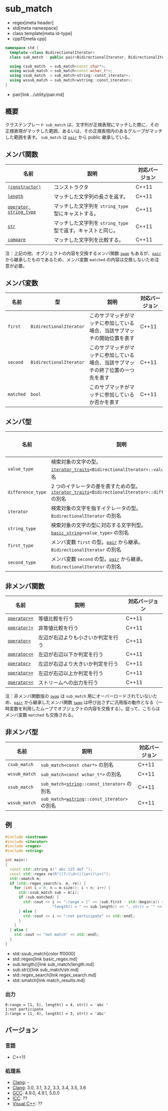 # sub_match
* regex[meta header]
* std[meta namespace]
* class template[meta id-type]
* cpp11[meta cpp]

```cpp
namespace std {
  template <class BidirectionalIterator>
  class sub_match : public pair<BidirectionalIterator, BidirectionalIterator>;

  using csub_match  = sub_match<const char*>;
  using wcsub_match = sub_match<const wchar_t*>;
  using ssub_match  = sub_match<string::const_iterator>;
  using wssub_match = sub_match<wstring::const_iterator>;
}
```
* pair[link ../utility/pair.md]

## 概要
クラステンプレート `sub_match` は、文字列が正規表現にマッチした際に、その正規表現がマッチした範囲、あるいは、その正規表現内のあるグループがマッチした範囲を表す。
`sub_match` は [`pair`](../utility/pair.md) から public 継承している。


## メンバ関数

| 名前                                                  | 説明                                                        | 対応バージョン |
|-------------------------------------------------------|-------------------------------------------------------------|----------------|
| [`(constructor)`](sub_match/op_constructor.md)             | コンストラクタ                                              | C++11          |
| [`length`](sub_match/length.md)                       | マッチした文字列の長さを返す。                              | C++11          |
| [`operator string_type`](sub_match/op_string_type.md) | マッチした文字列を `string_type` 型にキャストする。         | C++11          |
| [`str`](sub_match/str.md)                             | マッチした文字列を `string_type` 型で返す。キャストと同じ。 | C++11          |
| [`compare`](sub_match/compare.md)                     | マッチした文字列を比較する。                                | C++11          |

注：上記の他、オブジェクトの内容を交換するメンバ関数 [`swap`](../utility/pair/swap.md) もあるが、[`pair`](../utility/pair.md) から継承したものであるため、メンバ変数 `matched` の内容は交換しないため注意が必要。

## メンバ変数

| 名前      | 型                      | 説明                                                                             | 対応バージョン |
|-----------|-------------------------|----------------------------------------------------------------------------------|----------------|
| `first`   | `BidirectionalIterator` | このサブマッチがマッチに参加している場合、当該サブマッチの開始位置を表す         | C++11          |
| `second`  | `BidirectionalIterator` | このサブマッチがマッチに参加している場合、当該サブマッチの終了位置の一つ先を表す | C++11          |
| `matched` | `bool`                  | このサブマッチがマッチに参加しているか否かを表す                                 | C++11          |

## メンバ型

| 名前              | 説明                                                                                                                                     | 対応バージョン |
|-------------------|------------------------------------------------------------------------------------------------------------------------------------------|----------------|
| `value_type`      | 検索対象の文字の型。[`iterator_traits`](../iterator/iterator_traits.md)`<BidirectionalIterator>::value_type` の別名                      | C++11          |
| `difference_type` | 2 つのイテレータの差を表すための型。[`iterator_traits`](../iterator/iterator_traits.md)`<BidirectionalIterator>::difference_type` の別名 | C++11          |
| `iterator`        | 検索対象の文字を指すイテレータの型。`BidirectionalIterator` の別名                                                                       | C++11          |
| `string_type`     | 検索対象の文字の型に対応する文字列型。[`basic_string`](../string/basic_string.md)`<value_type>` の別名                                   | C++11          |
| `first_type`      | メンバ変数 `first` の型。[`pair`](../utility/pair.md) から継承。`BidirectionalIterator` の別名                                           | C++11          |
| `second_type`     | メンバ変数 `second` の型。[`pair`](../utility/pair.md) から継承。`BidirectionalIterator` の別名                                          | C++11          |

## 非メンバ関数

| 名前                                          | 説明                               | 対応バージョン |
|-----------------------------------------------|------------------------------------|----------------|
| [`operator==`](sub_match/op_equal.md)         | 等値比較を行う                     | C++11          |
| [`operator!=`](sub_match/op_not_equal.md)     | 非等値比較を行う                   | C++11          |
| [`operator<`](sub_match/op_less.md)           | 左辺が右辺よりも小さいか判定を行う | C++11          |
| [`operator<=`](sub_match/op_less_equal.md)    | 左辺が右辺以下か判定を行う         | C++11          |
| [`operator>`](sub_match/op_greater.md)        | 左辺が右辺より大きいか判定を行う   | C++11          |
| [`operator>=`](sub_match/op_greater_equal.md) | 左辺が右辺以上か判定を行う         | C++11          |
| [`operator<<`](sub_match/op_ostream.md)       | ストリームへの出力を行う           | C++11          |

注：非メンバ関数版の [`swap`](../utility/swap.md) は `sub_match` 用にオーバーロードされていないため、[`pair`](../utility/pair.md) から継承したメンバ関数 [`swap`](../utility/pair/swap.md) は呼び出さずに汎用版の動作となる（一時変数を利用したムーブでオブジェクトの内容を交換する）。従って、こちらはメンバ変数 `matched` も交換される。

## 非メンバ型

| 名前          | 説明                                                                         | 対応バージョン |
|---------------|------------------------------------------------------------------------------|----------------|
| `csub_match`  | `sub_match<const char*>` の別名                                              | C++11          |
| `wcsub_match` | `sub_match<const wchar_t*>` の別名                                           | C++11          |
| `ssub_match`  | `sub_match<`[`string`](../string/basic_string.md)`::const_iterator>` の別名  | C++11          |
| `wssub_match` | `sub_match<`[`wstring`](../string/basic_string.md)`::const_iterator>` の別名 | C++11          |

## 例
```cpp example
#include <iostream>
#include <iterator>
#include <regex>
#include <string>

int main()
{
  const std::string s(" abc 123 def ");
  const std::regex re(R"((?:(\d+)|(\w+))\s+)");
  std::smatch m;
  if (std::regex_search(s, m, re)) {
    for (int i = 0, n = m.size(); i < n; i++) {
      std::ssub_match sub = m[i];
      if (sub.matched) {
        std::cout << i << ":range = [" << (sub.first - std::begin(s)) << ", " << (sub.second - std::begin(s)) << "), "
                     "length() = " << sub.length() << ", str() = '" << sub.str() << '\'' << std::endl;
      } else {
        std::cout << i << ":not participate" << std::endl;
      }
    }
  } else {
    std::cout << "not match" << std::endl;
  }
}
```
* std::ssub_match[color ff0000]
* std::regex[link basic_regex.md]
* sub.length()[link sub_match/length.md]
* sub.str()[link sub_match/str.md]
* std::regex_search[link regex_search.md]
* std::smatch[link match_results.md]

### 出力
```
0:range = [1, 5), length() = 4, str() = 'abc '
1:not participate
2:range = [1, 4), length() = 3, str() = 'abc'
```

## バージョン
### 言語
- C++11

### 処理系
- [Clang](/implementation.md#clang): -
- [Clang](/implementation.md#clang): 3.0, 3.1, 3.2, 3.3, 3.4, 3.5, 3.6
- [GCC](/implementation.md#gcc): 4.9.0, 4.9.1, 5.0.0
- [ICC](/implementation.md#icc): ??
- [Visual C++](/implementation.md#visual_cpp): ??
